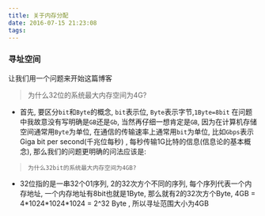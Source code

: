 ```yaml
---
title: 关于内存分配
date: 2016-07-15 21:23:08
tags:
---
```


### 寻址空间

让我们用一个问题来开始这篇博客

> 为什么32位的系统最大内存空间为4G?

- 首先, 要区分`bit`和`Byte`的概念, `bit`表示位, `Byte`表示字节,`1Byte=8bit` 在问题中我故意没有写明确是`GB`还是`Gb`, 当然再仔细一想肯定是`GB`, 因为在计算机存储空间通常用`Byte`为单位, 在通信的传输速率上通常用`bit`为单位, 比如`Gbps`表示 Giga bit per second(千兆位每秒) , 每秒传输1G比特的信息(信息论的基本概念), 那么我们的问题更明确的问法应该是:

> `为什么32bit的系统最大内存空间为4GB?`

- 32位指的是一串32个01序列, 2的32次方个不同的序列, 每个序列代表一个内存地址, 一个内存地址有8bit也就是1Byte, 那么就有2的32次方个Byte, 4GB = 4\*1024\*1024\*1024 = 2^32 Byte , 所以寻址范围大小为4GB 




